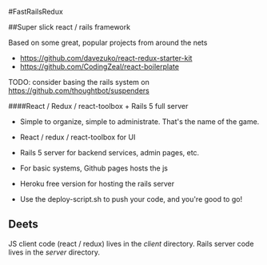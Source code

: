 #FastRailsRedux

##Super slick react / rails framework

Based on some great, popular projects from around the nets

* https://github.com/davezuko/react-redux-starter-kit
* https://github.com/CodingZeal/react-boilerplate

TODO: consider basing the rails system on https://github.com/thoughtbot/suspenders

####React / Redux / react-toolbox + Rails 5 full server

* Simple to organize, simple to administrate.  That's the name of the game.

* React / redux / react-toolbox for UI

* Rails 5 server for backend services, admin pages, etc.

* For basic systems, Github pages hosts the js

* Heroku free version for hosting the rails server

* Use the deploy-script.sh to push your code, and you're good to go!

## Deets

JS client code (react / redux) lives in the *client* directory.
Rails server code lives in the *server* directory.
